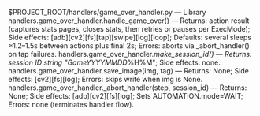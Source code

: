 $PROJECT_ROOT/handlers/game_over_handler.py — Library
handlers.game_over_handler.handle_game_over() — Returns: action result (captures stats pages, closes stats, then retries or pauses per ExecMode); Side effects: [adb][cv2][fs][tap][swipe][log][loop]; Defaults: several sleeps ≈1.2–1.5s between actions plus final 2s; Errors: aborts via _abort_handler() on tap failures.
handlers.game_over_handler._make_session_id() — Returns: session ID string "GameYYYYMMDD_%H%M"; Side effects: none.
handlers.game_over_handler.save_image(img, tag) — Returns: None; Side effects: [cv2][fs][log]; Errors: skips write when img is None.
handlers.game_over_handler._abort_handler(step, session_id) — Returns: None; Side effects: [adb][cv2][fs][log]; Sets AUTOMATION.mode=WAIT; Errors: none (terminates handler flow).
